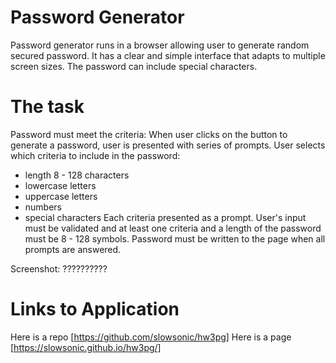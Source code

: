 # Password Generator

Password generator runs in a browser allowing user to generate random secured password. It has a clear and simple interface that adapts to multiple screen sizes. The password can include special characters.

# The task

Password must meet the criteria:
When user clicks on the button to generate a password, user is presented with series of prompts.
User selects which criteria to include in the password:

- length 8 - 128 characters
- lowercase letters
- uppercase letters
- numbers
- special characters
  Each criteria presented as a prompt.
  User's input must be validated and at least one criteria and a length of the password must be 8 - 128 symbols.
  Password must be written to the page when all prompts are answered.

Screenshot: ??????????

# Links to Application

Here is a repo [https://github.com/slowsonic/hw3pg]
Here is a page [https://slowsonic.github.io/hw3pg/]
